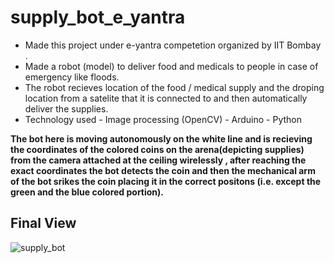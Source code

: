 # supply_bot_e_yantra
* Made this project under e-yantra competetion organized by IIT Bombay .
* Made a robot (model) to deliver food and medicals to people in case of emergency like floods.
* The robot recieves location of the food / medical supply and the droping location from a satelite that it is connected to and then automatically deliver the supplies.
* Technology used - Image processing (OpenCV)
                  - Arduino
                  - Python

**The bot here is moving autonomously on the white line and is recieving the coordinates of the colored coins on the arena(depicting supplies) from the camera attached at the ceiling wirelessly , after reaching the exact coordinates the bot detects the coin and then the mechanical arm of the bot srikes the coin placing it in the correct positons (i.e. except the green and the blue colored portion).**

## Final View
![supply_bot](https://user-images.githubusercontent.com/37000235/93028113-5c42d100-f62f-11ea-9f65-018622878549.gif)
